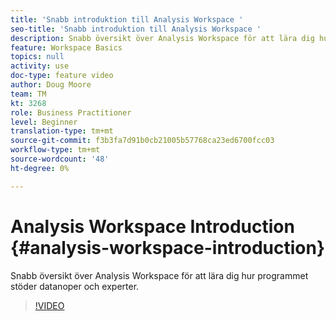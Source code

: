 ```yaml
---
title: 'Snabb introduktion till Analysis Workspace '
seo-title: 'Snabb introduktion till Analysis Workspace '
description: Snabb översikt över Analysis Workspace för att lära dig hur programmet stöder datanoper och experter.
feature: Workspace Basics
topics: null
activity: use
doc-type: feature video
author: Doug Moore
team: TM
kt: 3268
role: Business Practitioner
level: Beginner
translation-type: tm+mt
source-git-commit: f3b3fa7d91b0cb21005b57768ca23ed6700fcc03
workflow-type: tm+mt
source-wordcount: '48'
ht-degree: 0%

---
```



# Analysis Workspace Introduction {#analysis-workspace-introduction}

Snabb översikt över Analysis Workspace för att lära dig hur programmet stöder datanoper och experter.

>[!VIDEO](https://video.tv.adobe.com/v/28165/?quality=12)
